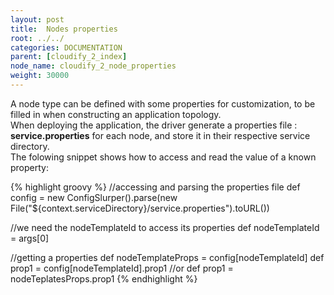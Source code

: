 ```yaml
---
layout: post
title:  Nodes properties
root: ../../
categories: DOCUMENTATION
parent: [cloudify_2_index]
node_name: cloudify_2_node_properties
weight: 30000
---
```


A node type can be defined with some properties for customization, to be filled in when constructing an application topology.  
When deploying the application, the driver generate a properties file : **service.properties** for each node, and store it in their respective service directory.  
The folowing snippet shows how to access and read the value of a known property:

{% highlight groovy %}
//accessing and parsing the properties file
def config  = new ConfigSlurper().parse(new File("${context.serviceDirectory}/service.properties").toURL())

//we need the nodeTemplateId to access its properties
def nodeTemplateId =  args[0]

//getting a properties
def nodeTemplateProps = config[nodeTemplateId]
def prop1 = config[nodeTemplateId].prop1  //or def prop1 = nodeTeplatesProps.prop1
{% endhighlight %}
